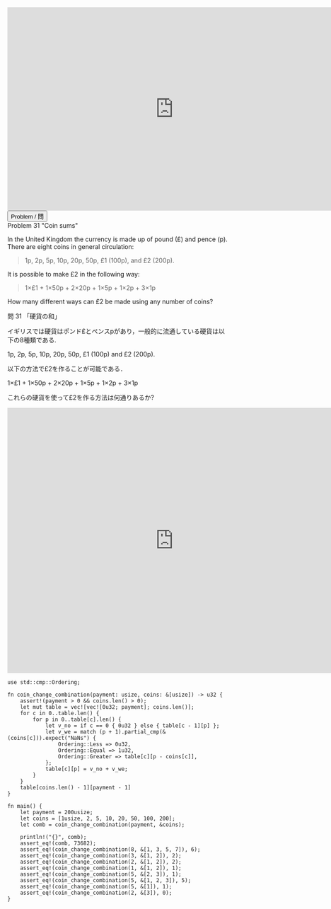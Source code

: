 <html><iframe src="https://docs.google.com/presentation/d/e/2PACX-1vSyWfyHO_sc3vOAf6jxDtUG5NCCgX-P4lTYKM8x16aNOFpU7kOC4ZJX-I5iw3NXY8EmeE4F0AEdDnu3/embed?start=false&loop=false&delayms=60000" frameborder="0" width="750" height="460" allowfullscreen="true" mozallowfullscreen="true" webkitallowfullscreen="true"></iframe></html>

<html>
<button class="accordion" onclick="toggle('the-accordion');">Problem / 問</button>
<div id="the-accordion" class="panel w3-hide">
Problem 31 "Coin sums"

<p>In the United Kingdom the currency is made up of pound (£) and pence (p). There are eight coins in general circulation:</p>
<blockquote>1p, 2p, 5p, 10p, 20p, 50p, £1 (100p), and £2 (200p).</blockquote>
<p>It is possible to make £2 in the following way:</p>
<blockquote>1×£1 + 1×50p + 2×20p + 1×5p + 1×2p + 3×1p</blockquote>
<p>How many different ways can £2 be made using any number of coins?</p>


問 31 「硬貨の和」


イギリスでは硬貨はポンド£とペンスpがあり，一般的に流通している硬貨は以下の8種類である.

1p, 2p, 5p, 10p, 20p, 50p, £1 (100p) and £2 (200p).

以下の方法で£2を作ることが可能である．

1×£1 + 1×50p + 2×20p + 1×5p + 1×2p + 3×1p

これらの硬貨を使って£2を作る方法は何通りあるか?

</div>
</html>


<html><iframe frameborder="0" width="750" height="600" src="https://play.rust-lang.org/?version=stable&mode=debug&edition=2018&code=fn%20main()%20%7B%0A%20%20%20%20assert_eq!(combination(8%2C%20%26%5B1%2C%203%2C%205%2C%207%5D)%2C%206)%3B%0A%20%20%20%20assert_eq!(combination(3%2C%20%26%5B1%2C%202%5D)%2C%202)%3B%0A%20%20%20%20assert_eq!(combination(2%2C%20%26%5B1%2C%202%5D)%2C%202)%3B%0A%20%20%20%20assert_eq!(combination(1%2C%20%26%5B1%2C%202%5D)%2C%201)%3B%0A%20%20%20%20assert_eq!(combination(5%2C%20%26%5B2%2C%203%5D)%2C%201)%3B%0A%20%20%20%20assert_eq!(combination(5%2C%20%26%5B1%2C%202%2C%203%5D)%2C%205)%3B%0A%20%20%20%20assert_eq!(combination(5%2C%20%26%5B1%5D)%2C%201)%3B%0A%20%20%20%20assert_eq!(combination(2%2C%20%26%5B3%5D)%2C%200)%3B%0A%7D%0A%0Afn%20combination(payment%3A%20usize%2C%20coins%3A%20%26%5Busize%5D)%20-%3E%20usize%20%7B%0A%20%20%20%20assert!(payment%20%3E%200)%3B%0A%20%20%20%20println!(%22Payment%20of%20%7B%7D%20with%20coins%20%7B%3A%3F%7D%22%2C%20payment%2C%20%26coins)%3B%0A%20%20%20%20let%20mut%20c%20%3D%200usize%3B%0A%20%20%20%20next_coin(payment%2C%20%26coins%2C%20String%3A%3Anew()%2C%20%26mut%20c)%3B%0A%20%20%20%20println!(%22Number%20of%20combinations%3A%20%7B%7D%5Cn%22%2C%20c)%3B%0A%20%20%20%20c%0A%7D%0A%0Afn%20next_coin(payment%3A%20usize%2C%20coins%3A%20%26%5Busize%5D%2C%20path%3A%20String%2C%20comb%3A%20%26mut%20usize)%20%7B%0A%20%20%20%20if%20let%20Some(co)%20%3D%20coins.first()%20%7B%0A%20%20%20%20%20%20%20%20dig(payment%2C%20*co%2C%20%26coins%5B1..%5D%2C%20path%2C%20comb)%3B%0A%20%20%20%20%7D%20else%20if%20payment%20%3D%3D%200%20%7B%0A%20%20%20%20%20%20%20%20println!(%22%7B%7D%20%7C%22%2C%20path)%3B%0A%20%20%20%20%20%20%20%20*comb%20%2B%3D%201%3B%0A%20%20%20%20%7D%0A%7D%0A%0Afn%20dig(payment%3A%20usize%2C%20co%3A%20usize%2C%20coins%3A%20%26%5Busize%5D%2C%20path%3A%20String%2C%20comb%3A%20%26mut%20usize)%20%7B%0A%20%20%20%20let%20num%20%3D%20payment%20%2F%20co%3B%0A%20%20%20%20for%20n%20in%200..%3Dnum%20%7B%0A%20%20%20%20%20%20%20%20let%20mut%20path%20%3D%20path.clone()%3B%0A%20%20%20%20%20%20%20%20if%20n%20%3D%3D%200%20%7B%0A%20%20%20%20%20%20%20%20%20%20%20%20path.push_str(%22%7C%20%20%20%20%20%20%20%20%20%20%20%22)%3B%0A%20%20%20%20%20%20%20%20%7D%20else%20%7B%0A%20%20%20%20%20%20%20%20%20%20%20%20path.push_str(format!(%22%7C%20%7B%3A4%7Dx%7B%3A4%7D%20%22%2C%20n%2C%20co).as_str())%3B%0A%20%20%20%20%20%20%20%20%7D%0A%20%20%20%20%20%20%20%20next_coin(payment%20-%20co%20*%20n%2C%20coins%2C%20path%2C%20comb)%3B%0A%20%20%20%20%7D%0A%7D%0A"></iframe></html>

```rust,editable
use std::cmp::Ordering;

fn coin_change_combination(payment: usize, coins: &[usize]) -> u32 {
    assert!(payment > 0 && coins.len() > 0);
    let mut table = vec![vec![0u32; payment]; coins.len()];
    for c in 0..table.len() {
        for p in 0..table[c].len() {
            let v_no = if c == 0 { 0u32 } else { table[c - 1][p] };
            let v_we = match (p + 1).partial_cmp(&(coins[c])).expect("NaNs") {
                Ordering::Less => 0u32,
                Ordering::Equal => 1u32,
                Ordering::Greater => table[c][p - coins[c]],
            };
            table[c][p] = v_no + v_we;
        }
    }
    table[coins.len() - 1][payment - 1]
}

fn main() {
    let payment = 200usize;
    let coins = [1usize, 2, 5, 10, 20, 50, 100, 200];
    let comb = coin_change_combination(payment, &coins);

    println!("{}", comb);
    assert_eq!(comb, 73682);
    assert_eq!(coin_change_combination(8, &[1, 3, 5, 7]), 6);
    assert_eq!(coin_change_combination(3, &[1, 2]), 2);
    assert_eq!(coin_change_combination(2, &[1, 2]), 2);
    assert_eq!(coin_change_combination(1, &[1, 2]), 1);
    assert_eq!(coin_change_combination(5, &[2, 3]), 1);
    assert_eq!(coin_change_combination(5, &[1, 2, 3]), 5);
    assert_eq!(coin_change_combination(5, &[1]), 1);
    assert_eq!(coin_change_combination(2, &[3]), 0);
}
```
